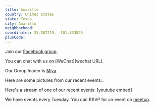 ```yaml
---
title: Amarillo
country: United States
state: Texas
city: Amarillo
neighborhood: 
coordinates: 35.207219, -101.833825
plusCode:
---
```

Join our [Facebook group](https://www.facebook.com/groups/freecodecampamarillotexas).

You can chat with us on [WeChat](wechat URL).

Our Group leader is [Miya](freecodecamp.org/miya)

Here are some pictures from our recent events:
![]().

Here's a stream of one of our recent events:
[youtube embed]

We have events every Tuesday. You can RSVP for an event on [meetup](meetupurl).
